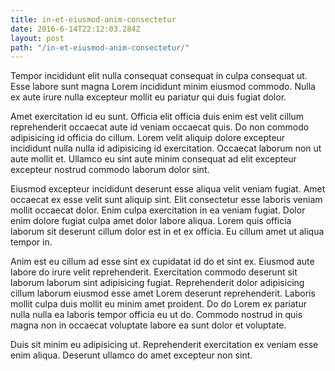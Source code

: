 ```yaml
---
title: in-et-eiusmod-anim-consectetur
date: 2016-6-14T22:12:03.284Z
layout: post
path: "/in-et-eiusmod-anim-consectetur/"
---
```


Tempor incididunt elit nulla consequat consequat in culpa consequat ut. Esse labore sunt magna Lorem incididunt minim eiusmod commodo. Nulla ex aute irure nulla excepteur mollit eu pariatur qui duis fugiat dolor.

Amet exercitation id eu sunt. Officia elit officia duis enim est velit cillum reprehenderit occaecat aute id veniam occaecat quis. Do non commodo adipisicing id officia do cillum. Lorem velit aliquip dolore excepteur incididunt nulla nulla id adipisicing id exercitation. Occaecat laborum non ut aute mollit et. Ullamco eu sint aute minim consequat ad elit excepteur excepteur nostrud commodo laborum dolor sint.

Eiusmod excepteur incididunt deserunt esse aliqua velit veniam fugiat. Amet occaecat ex esse velit sunt aliquip sint. Elit consectetur esse laboris veniam mollit occaecat dolor. Enim culpa exercitation in ea veniam fugiat. Dolor enim dolore fugiat culpa amet dolor labore aliqua. Lorem quis officia laborum sit deserunt cillum dolor est in et ex officia. Eu cillum amet ut aliqua tempor in.

Anim est eu cillum ad esse sint ex cupidatat id do et sint ex. Eiusmod aute labore do irure velit reprehenderit. Exercitation commodo deserunt sit laborum laborum sint adipisicing fugiat. Reprehenderit dolor adipisicing cillum laborum eiusmod esse amet Lorem deserunt reprehenderit. Laboris mollit culpa duis mollit eu minim amet proident. Do do Lorem ex pariatur nulla nulla ea laboris tempor officia eu ut do. Commodo nostrud in quis magna non in occaecat voluptate labore ea sunt dolor et voluptate.

Duis sit minim eu adipisicing ut. Reprehenderit exercitation ex veniam esse enim aliqua. Deserunt ullamco do amet excepteur non sint.